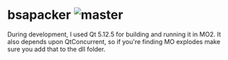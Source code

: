 # bsapacker ![master](https://ci.appveyor.com/api/projects/status/github/PurpleFez/modorganizer-bsapacker?branch=master&svg=true)
During development, I used Qt 5.12.5 for building and running it in MO2. It also depends upon QtConcurrent, so if you're finding MO explodes make sure you add that to the dll folder.
